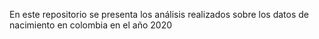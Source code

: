 En este repositorio se presenta los análisis realizados sobre los datos de nacimiento en colombia en el año 2020 
